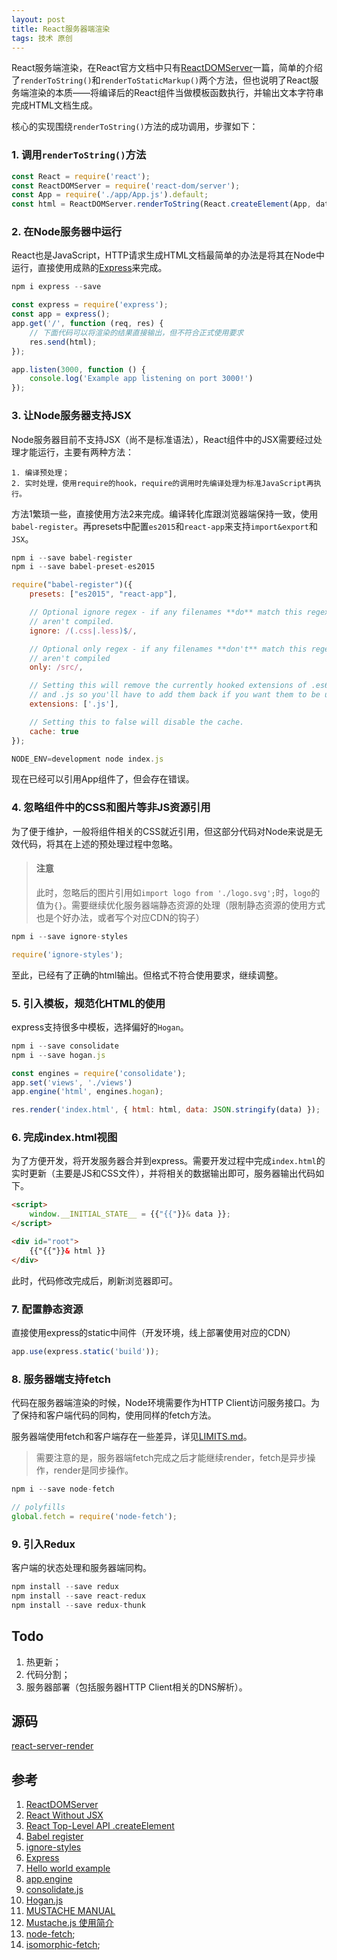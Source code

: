 ```yaml
---
layout: post
title: React服务器端渲染
tags: 技术 原创
---
```

React服务端渲染，在React官方文档中只有[ReactDOMServer](https://facebook.github.io/react/docs/react-dom-server.html)一篇，简单的介绍了`renderToString()`和`renderToStaticMarkup()`两个方法，但也说明了React服务端渲染的本质——将编译后的React组件当做模板函数执行，并输出文本字符串完成HTML文档生成。

核心的实现围绕`renderToString()`方法的成功调用，步骤如下：

### 1. 调用`renderToString()`方法

```javascript
const React = require('react');
const ReactDOMServer = require('react-dom/server');
const App = require('./app/App.js').default;
const html = ReactDOMServer.renderToString(React.createElement(App, data));
```

### 2. 在Node服务器中运行
React也是JavaScript，HTTP请求生成HTML文档最简单的办法是将其在Node中运行，直接使用成熟的[Express](http://expressjs.com/)来完成。

```javascript
npm i express --save

const express = require('express');
const app = express();
app.get('/', function (req, res) {
    // 下面代码可以将渲染的结果直接输出，但不符合正式使用要求
    res.send(html);
});

app.listen(3000, function () {
    console.log('Example app listening on port 3000!')
});
```

### 3. 让Node服务器支持JSX
Node服务器目前不支持JSX（尚不是标准语法），React组件中的JSX需要经过处理才能运行，主要有两种方法：

    1. 编译预处理；
    2. 实时处理，使用require的hook，require的调用时先编译处理为标准JavaScript再执行。

方法1繁琐一些，直接使用方法2来完成。编译转化库跟浏览器端保持一致，使用`babel-register`。再presets中配置`es2015`和`react-app`来支持`import&export`和`JSX`。

```javascript
npm i --save babel-register
npm i --save babel-preset-es2015

require("babel-register")({
    presets: ["es2015", "react-app"],

    // Optional ignore regex - if any filenames **do** match this regex then they
    // aren't compiled.
    ignore: /(.css|.less)$/,

    // Optional only regex - if any filenames **don't** match this regex then they
    // aren't compiled
    only: /src/,

    // Setting this will remove the currently hooked extensions of .es6, `.es`, `.jsx`
    // and .js so you'll have to add them back if you want them to be used again.
    extensions: ['.js'],

    // Setting this to false will disable the cache.
    cache: true
});

NODE_ENV=development node index.js
```

现在已经可以引用App组件了，但会存在错误。

### 4. 忽略组件中的CSS和图片等非JS资源引用
为了便于维护，一般将组件相关的CSS就近引用，但这部分代码对Node来说是无效代码，将其在上述的预处理过程中忽略。

> #### 注意
> 此时，忽略后的图片引用如`import logo from './logo.svg';`时，`logo`的值为`{}`。需要继续优化服务器端静态资源的处理（限制静态资源的使用方式也是个好办法，或者写个对应CDN的钩子）

```javascript
npm i --save ignore-styles

require('ignore-styles');
```
至此，已经有了正确的html输出。但格式不符合使用要求，继续调整。

### 5. 引入模板，规范化HTML的使用
express支持很多中模板，选择偏好的`Hogan`。

```javascript
npm i --save consolidate
npm i --save hogan.js

const engines = require('consolidate');
app.set('views', './views')
app.engine('html', engines.hogan);

res.render('index.html', { html: html, data: JSON.stringify(data) });
```

### 6. 完成index.html视图
为了方便开发，将开发服务器合并到express。需要开发过程中完成`index.html`的实时更新（主要是JS和CSS文件），并将相关的数据输出即可，服务器输出代码如下。

```html
<script>
    window.__INITIAL_STATE__ = {{"{{"}}& data }};
</script>

<div id="root">
    {{"{{"}}& html }}
</div>
```
此时，代码修改完成后，刷新浏览器即可。

### 7. 配置静态资源
直接使用express的static中间件（开发环境，线上部署使用对应的CDN）

```javascript
app.use(express.static('build'));
```

### 8. 服务器端支持fetch
代码在服务器端渲染的时候，Node环境需要作为HTTP Client访问服务接口。为了保持和客户端代码的同构，使用同样的fetch方法。

服务器端使用fetch和客户端存在一些差异，详见[LIMITS.md](https://github.com/bitinn/node-fetch/blob/master/LIMITS.md)。

> 需要注意的是，服务器端fetch完成之后才能继续render，fetch是异步操作，render是同步操作。

```javascript
npm i --save node-fetch

// polyfills
global.fetch = require('node-fetch');
```

### 9. 引入Redux

客户端的状态处理和服务器端同构。

```javascript
npm install --save redux
npm install --save react-redux
npm install --save redux-thunk
```

## Todo
1. 热更新；
2. 代码分割；
3. 服务器部署（包括服务器HTTP Client相关的DNS解析）。

## 源码
[react-server-render](https://github.com/testudy/react-server-render)

## 参考
1. [ReactDOMServer](https://facebook.github.io/react/docs/react-dom-server.html)
2. [React Without JSX](https://facebook.github.io/react/docs/react-without-jsx.html)
4. [React Top-Level API .createElement](https://facebook.github.io/react/docs/react-api.html#createelement)
3. [Babel register](http://babeljs.io/docs/usage/babel-register/)
5. [ignore-styles](https://github.com/bkonkle/ignore-styles)
6. [Express](http://expressjs.com/)
7. [Hello world example](http://expressjs.com/en/starter/hello-world.html)
8. [app.engine](http://expressjs.com/en/4x/api.html#app.engine)
9. [consolidate.js](https://github.com/tj/consolidate.js)
10. [Hogan.js](http://twitter.github.io/hogan.js/)
11. [MUSTACHE MANUAL](http://mustache.github.io/mustache.5.html)
12. [Mustache.js 使用简介](http://gzool.com/js/2014/09/09/js-mustachejs-usage/)
13. [node-fetch](https://github.com/bitinn/node-fetch);
14. [isomorphic-fetch](https://github.com/matthew-andrews/isomorphic-fetch);
